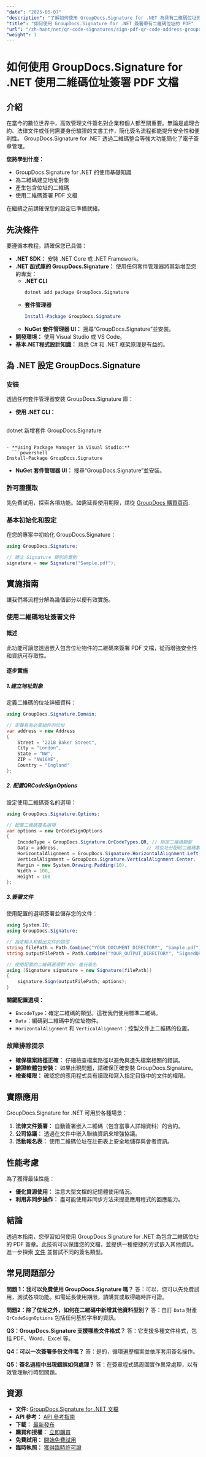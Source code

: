 ```yaml
---
"date": "2025-05-07"
"description": "了解如何使用 GroupDocs.Signature for .NET 為具有二維碼位址的 PDF 簽名，從而增強文件安全性。本指南涵蓋安裝、設定和實作。"
"title": "如何使用 GroupDocs.Signature for .NET 簽署帶有二維碼位址的 PDF"
"url": "/zh-hant/net/qr-code-signatures/sign-pdf-qr-code-address-groupdocs-signature-dotnet/"
"weight": 1
---
```


# 如何使用 GroupDocs.Signature for .NET 使用二維碼位址簽署 PDF 文檔

## 介紹

在當今的數位世界中，高效管理文件簽名對企業和個人都至關重要。無論是處理合約、法律文件或任何需要身份驗證的文書工作，簡化簽名流程都能提升安全性和便利性。 GroupDocs.Signature for .NET 透過二維碼整合等強大功能簡化了電子簽章管理。

**您將學到什麼：**
- GroupDocs.Signature for .NET 的使用基礎知識
- 為二維碼建立地址對象
- 產生包含位址的二維碼
- 使用二維碼簽署 PDF 文檔

在繼續之前請確保您的設定已準備就緒。

## 先決條件

要遵循本教程，請確保您已具備：
- **.NET SDK：** 安裝 .NET Core 或 .NET Framework。
- **.NET 函式庫的 GroupDocs.Signature：** 使用任何套件管理器將其新增至您的專案：
  - **.NET CLI**
    ```bash
    dotnet add package GroupDocs.Signature
    ```
  - **套件管理器**
    ```powershell
    Install-Package GroupDocs.Signature
    ```
  - **NuGet 套件管理器 UI：** 搜尋“GroupDocs.Signature”並安裝。
- **開發環境：** 使用 Visual Studio 或 VS Code。
- **基本.NET程式設計知識：** 熟悉 C# 和 .NET 框架原理是有益的。

## 為 .NET 設定 GroupDocs.Signature

### 安裝

透過任何套件管理器安裝 GroupDocs.Signature 庫：

- **使用 .NET CLI：**
  ```bash
dotnet 新增套件 GroupDocs.Signature
```

- **Using Package Manager in Visual Studio:**
  ```powershell
Install-Package GroupDocs.Signature
```

- **NuGet 套件管理器 UI：** 搜尋“GroupDocs.Signature”並安裝。

### 許可證獲取

先免費試用，探索各項功能。如需延長使用期限，請從 [GroupDocs 購買頁面](https://purchase。groupdocs.com/buy).

### 基本初始化和設定

在您的專案中初始化 GroupDocs.Signature：

```csharp
using GroupDocs.Signature;

// 建立 Signature 類別的實例
signature = new Signature("Sample.pdf");
```

## 實施指南

讓我們將流程分解為幾個部分以便有效實施。

### 使用二維碼地址簽署文件

#### 概述

此功能可讓您透過嵌入包含位址物件的二維碼來簽署 PDF 文檔，從而增強安全性和資訊可存取性。

#### 逐步實施

##### 1.建立地址對象

定義二維碼的位址詳細資料：

```csharp
using GroupDocs.Signature.Domain;

// 定義具有必要組件的位址
var address = new Address
{
    Street = "221B Baker Street",
    City = "London",
    State = "NW",
    ZIP = "NW16XE",
    Country = "England"
};
```

##### 2. 配置QRCodeSignOptions

設定使用二維碼簽名的選項：

```csharp
using GroupDocs.Signature.Options;

// 配置二維碼簽名選項
var options = new QrCodeSignOptions
{
    EncodeType = GroupDocs.Signature.QrCodeTypes.QR, // 指定二維碼類型
    Data = address,                                // 將位址分配給二維碼數據
    HorizontalAlignment = GroupDocs.Signature.HorizontalAlignment.Left,
    VerticalAlignment = GroupDocs.Signature.VerticalAlignment.Center,
    Margin = new System.Drawing.Padding(10),
    Width = 100,
    Height = 100
};
```

##### 3.簽署文件

使用配置的選項簽署並儲存您的文件：

```csharp
using System.IO;
using GroupDocs.Signature;

// 指定輸入和輸出文件的路徑
string filePath = Path.Combine("YOUR_DOCUMENT_DIRECTORY", "Sample.pdf");
string outputFilePath = Path.Combine("YOUR_OUTPUT_DIRECTORY", "SignedQRCodeAddressObject.pdf");

// 使用配置的二維碼選項對 PDF 進行簽名
using (Signature signature = new Signature(filePath))
{
    signature.Sign(outputFilePath, options);
}
```
**關鍵配置選項：**
- `EncodeType`：確定二維碼的類型。這裡我們使用標準二維碼。
- `Data`：編碼到二維碼中的位址物件。
- `HorizontalAlignment` 和 `VerticalAlignment`：控製文件上二維碼的位置。

### 故障排除提示

- **確保檔案路徑正確：** 仔細檢查檔案路徑以避免與遺失檔案相關的錯誤。
- **驗證軟體包安裝：** 如果出現問題，請確保正確安裝 GroupDocs.Signature。
- **檢查權限：** 確認您的應用程式具有讀取和寫入指定目錄中的文件的權限。

## 實際應用

GroupDocs.Signature for .NET 可用於各種場景：
1. **法律文件簽署：** 自動簽署嵌入二維碼（包含當事人詳細資料）的合約。
2. **公司協議：** 透過在文件中嵌入聯絡資訊來增強協議。
3. **活動報名表：** 使用二維碼位址在註冊表上安全地儲存與會者資訊。

## 性能考慮

為了獲得最佳性能：
- **優化資源使用：** 注意大型文檔的記憶體使用情況。
- **利用非同步操作：** 盡可能使用非同步方法來提高應用程式的回應能力。

## 結論

透過本指南，您學習如何使用 GroupDocs.Signature for .NET 為包含二維碼位址的 PDF 簽章。此技術可以保護您的文檔，並提供一種便捷的方式嵌入其他資訊。進一步探索 [文件](https://docs.groupdocs.com/signature/net/) 並嘗試不同的簽名類型。

## 常見問題部分

**問題 1：我可以免費使用 GroupDocs.Signature 嗎？**
答：可以，您可以先免費試用，測試各項功能。如需延長使用期限，請購買或取得臨時許可證。

**問題2：除了位址之外，如何在二維碼中新增其他資料型別？**
答：自訂 `Data` 財產 `QrCodeSignOptions` 包括任何基於字串的資訊。

**Q3：GroupDocs.Signature 支援哪些文件格式？**
答：它支援多種文件格式，包括 PDF、Word、Excel 等。

**Q4：可以一次簽署多份文件嗎？**
答：是的，循環遍歷檔案並依序套用簽名操作。

**Q5：簽名過程中出現錯誤如何處理？**
答：在簽章程式碼周圍實作異常處理，以有效管理執行時間問題。

## 資源
- **文件:** [GroupDocs.Signature for .NET 文檔](https://docs.groupdocs.com/signature/net/)
- **API 參考：** [API 參考指南](https://reference.groupdocs.com/signature/net/)
- **下載：** [最新發布](https://releases.groupdocs.com/signature/net/)
- **購買和授權：** [立即購買](https://purchase.groupdocs.com/buy)
- **免費試用：** [開始免費試用](https://releases.groupdocs.com/signature/net/)
- **臨時執照：** [獲得臨時許可證](https://purchase.groupdocs.com/temporary-license)